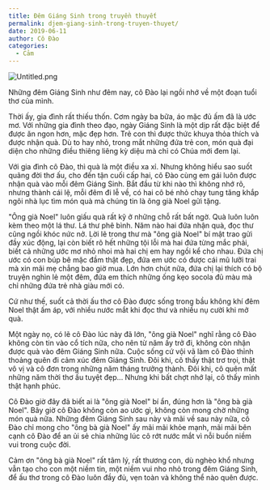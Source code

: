 ```yaml
---
title: Đêm Giáng Sinh trong truyền thuyết
permalink: djem-giang-sinh-trong-truyen-thuyet/
date: 2019-06-11
author: Cô Đào
categories:
  - Cảm
---
```


![Untitled.png](/images/d20abd7b-5ca8-4d37-96bd-7352867042e0/Untitled.png)


Những đêm Giáng Sinh như đêm nay, cô Đào lại ngồi nhớ về một đoạn tuổi thơ của mình.


Thời ấy, gia đình rất thiếu thốn. Cơm ngày ba bữa, áo mặc đủ ấm đã là ước mơ. Với những gia đình theo đạo, ngày Giáng Sinh là một dịp rất đặc biệt để được ăn ngon hơn, mặc đẹp hơn. Trẻ con thì được thức khuya thỏa thích và được nhận quà. Dù to hay nhỏ, trong mắt những đứa trẻ con, món quà đại diện cho những điều thiêng liêng kỳ diệu mà chỉ có Chúa mới đem lại.


Với gia đình cô Đào, thì quà là một điều xa xỉ. Nhưng không hiểu sao suốt quãng đời thơ ấu, cho đến tận cuối cấp hai, cô Đào cùng em gái luôn được nhận quà vào mỗi đêm Giáng Sinh. Bắt đầu từ khi nào thì không nhớ rõ, nhưng thành cái lệ, mỗi đêm đi lễ về, có hai cô bé nhỏ chạy tung tăng khắp ngôi nhà lục tìm món quà mà chúng tin là ông già Noel gửi tặng.


"Ông già Noel" luôn giấu quà rất kỹ ở những chỗ rất bất ngờ. Quà luôn luôn kèm theo một lá thư. Lá thư phê bình. Năm nào hai đứa nhận quà, đọc thư cũng ngồi khóc nức nở. Lời lẽ trong thư mà "ông già Noel" bí mật trao gửi đầy xúc động, lại còn biết rõ hết những tội lỗi mà hai đứa từng mắc phải, biết cả những ước mơ nhỏ nhoi mà hai chị em hay ngồi kể cho nhau. Đứa chị ước có con búp bê mặc đầm thật đẹp, đứa em ước có được cái mũ lưỡi trai mà xin mãi mẹ chẳng bao giờ mua. Lớn hơn chút nữa, đứa chị lại thích có bộ truyện nghìn lẻ một đêm, đứa em thích những ống kẹo socola đủ màu mà chỉ những đứa trẻ nhà giàu mới có.


Cứ như thế, suốt cả thời ấu thơ cô Đào được sống trong bầu không khí đêm Noel thật ấm áp, với nhiều nước mắt khi đọc thư và nhiều nụ cười khi mở quà.


Một ngày nọ, có lẽ cô Đào lúc này đã lớn, "ông già Noel" nghĩ rằng cô Đào không còn tin vào cổ tích nữa, cho nên từ năm ấy trở đi, không còn nhận được quà vào đêm Giáng Sinh nữa. Cuộc sống cứ vội vã làm cô Đào thỉnh thoảng quên đi cảm xúc đêm Giáng Sinh. Đôi khi, cô thấy thật trơ trọi, thật vô vị và cô đơn trong những năm tháng trưởng thành. Đôi khi, cô quên mất những năm thời thơ ấu tuyệt đẹp... Nhưng khi bất chợt nhớ lại, cô thấy mình thật hạnh phúc.


Cô Đào giờ đây đã biết ai là "ông già Noel" bí ẩn, đúng hơn là "ông bà già Noel". Bây giờ cô Đào không còn ao ước gì, không còn mong chờ những món quà nữa. Những đêm Giáng Sinh sau này và mãi về sau này nữa, cô Đào chỉ mong cho "ông bà già Noel" ấy mãi mãi khỏe mạnh, mãi mãi bên cạnh cô Đào để an ủi sẻ chia những lúc cô rớt nước mắt vì nỗi buồn niềm vui trong cuộc đời.


Cảm ơn "ông bà già Noel" rất tâm lý, rất thương con, dù nghèo khổ nhưng vẫn tạo cho con một niềm tin, một niềm vui nho nhỏ trong đêm Giáng Sinh, để ấu thơ trong cô Đào luôn đầy đủ, vẹn toàn và không thể nào quên được.

